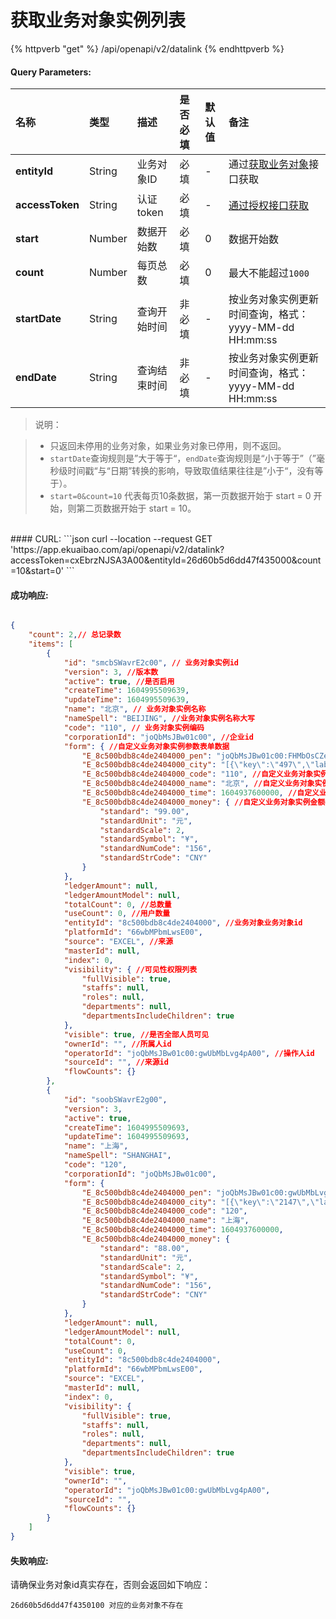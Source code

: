 # 获取业务对象实例列表

{% httpverb "get" %}  /api/openapi/v2/datalink {% endhttpverb %}

#### Query Parameters:

| 名称       | 类型    | 描述                  | 是否必填      | 默认值 |  备注 |
| :--------- | :------ | :------------------ | :------ |:------ |:------ |
| **entityId** | String  | 业务对象ID |  必填 | - | 通过[获取业务对象](/datalink/get-entity-list.md)接口获取 |
| **accessToken** | String | 认证token | 必填 | - | [通过授权接口获取](/getting-started/auth.html)  |
| **start** | Number | 数据开始数 | 必填 | 0 | 数据开始数 |
| **count** | Number | 每页总数 | 必填 | 0 | 最大不能超过`1000` |
| **startDate** | String | 查询开始时间 |  非必填 | - | 按业务对象实例更新时间查询，格式：yyyy-MM-dd HH:mm:ss |
| **endDate** | String | 查询结束时间 | 非必填 | - | 按业务对象实例更新时间查询，格式：yyyy-MM-dd HH:mm:ss |

>说明：

> - 只返回未停用的业务对象，如果业务对象已停用，则不返回。
> - `startDate`查询规则是”大于等于“，`endDate`查询规则是“小于等于”（”毫秒级时间戳“与“日期”转换的影响，导致取值结果往往是”小于“，没有等于）。
> - `start=0&count=10` 代表每页10条数据，第一页数据开始于 start = 0 开始，则第二页数据开始于 start = 10。

<br/>
#### CURL:
```json
curl --location --request GET 'https://app.ekuaibao.com/api/openapi/v2/datalink?accessToken=cxEbrzNJSA3A00&entityId=26d60b5d6dd47f435000&count=10&start=0'
```
<br/>


#### 成功响应:
```json

{
    "count": 2,// 总记录数
    "items": [
        {
            "id": "smcbSWavrE2c00", // 业务对象实例id
            "version": 3, //版本数
            "active": true, //是否启用
            "createTime": 1604995509639,
            "updateTime": 1604995509639,
            "name": "北京", // 业务对象实例名称
            "nameSpell": "BEIJING", //业务对象实例名称大写
            "code": "110", // 业务对象实例编码
            "corporationId": "joQbMsJBw01c00", //企业id
            "form": { //自定义业务对象实例参数表单数据
                "E_8c500bdb8c4de2404000_pen": "joQbMsJBw01c00:FHMbOsCZegmw00",  //自定义业务对象实例员工参数
                "E_8c500bdb8c4de2404000_city": "[{\"key\":\"497\",\"label\":\"沈阳市\"}]", //自定义业务对象实例城市参数
                "E_8c500bdb8c4de2404000_code": "110", //自定义业务对象实例编码参数
                "E_8c500bdb8c4de2404000_name": "北京", //自定义业务对象实例文本参数
                "E_8c500bdb8c4de2404000_time": 1604937600000, //自定义业务对象实例时间参数
                "E_8c500bdb8c4de2404000_money": { //自定义业务对象实例金额参数
                    "standard": "99.00",
                    "standardUnit": "元",
                    "standardScale": 2,
                    "standardSymbol": "¥",
                    "standardNumCode": "156",
                    "standardStrCode": "CNY"
                }
            },
            "ledgerAmount": null,
            "ledgerAmountModel": null,
            "totalCount": 0, //总数量
            "useCount": 0, //用户数量
            "entityId": "8c500bdb8c4de2404000", //业务对象业务对象id
            "platformId": "66wbMPbmLwsE00", 
            "source": "EXCEL", //来源
            "masterId": null, 
            "index": 0, 
            "visibility": { //可见性权限列表
                "fullVisible": true,
                "staffs": null,
                "roles": null,
                "departments": null,
                "departmentsIncludeChildren": true
            },
            "visible": true, //是否全部人员可见
            "ownerId": "", //所属人id
            "operatorId": "joQbMsJBw01c00:gwUbMbLvg4pA00", //操作人id
            "sourceId": "", //来源id
            "flowCounts": {} 
        },
        {
            "id": "soobSWavrE2g00",
            "version": 3,
            "active": true,
            "createTime": 1604995509693,
            "updateTime": 1604995509693,
            "name": "上海",
            "nameSpell": "SHANGHAI",
            "code": "120",
            "corporationId": "joQbMsJBw01c00",
            "form": {
                "E_8c500bdb8c4de2404000_pen": "joQbMsJBw01c00:gwUbMbLvg4pA00",
                "E_8c500bdb8c4de2404000_city": "[{\"key\":\"2147\",\"label\":\"深圳市\"}]",
                "E_8c500bdb8c4de2404000_code": "120",
                "E_8c500bdb8c4de2404000_name": "上海",
                "E_8c500bdb8c4de2404000_time": 1604937600000,
                "E_8c500bdb8c4de2404000_money": {
                    "standard": "88.00",
                    "standardUnit": "元",
                    "standardScale": 2,
                    "standardSymbol": "¥",
                    "standardNumCode": "156",
                    "standardStrCode": "CNY"
                }
            },
            "ledgerAmount": null,
            "ledgerAmountModel": null,
            "totalCount": 0,
            "useCount": 0,
            "entityId": "8c500bdb8c4de2404000",
            "platformId": "66wbMPbmLwsE00",
            "source": "EXCEL",
            "masterId": null,
            "index": 0,
            "visibility": {
                "fullVisible": true,
                "staffs": null,
                "roles": null,
                "departments": null,
                "departmentsIncludeChildren": true
            },
            "visible": true,
            "ownerId": "",
            "operatorId": "joQbMsJBw01c00:gwUbMbLvg4pA00",
            "sourceId": "",
            "flowCounts": {}
        }
    ]
}
```

#### 失败响应:
请确保业务对象id真实存在，否则会返回如下响应：
```text
26d60b5d6dd47f4350100 对应的业务对象不存在
```

